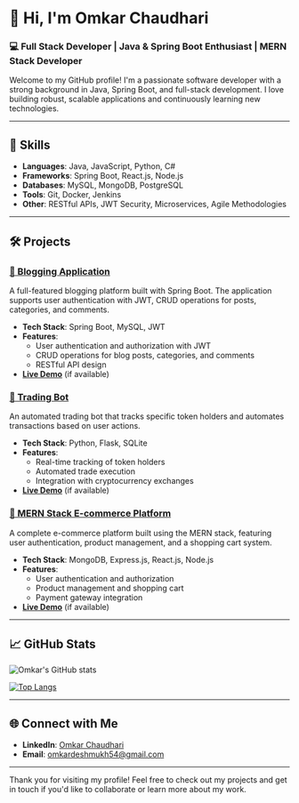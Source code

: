 # 👋 Hi, I'm Omkar Chaudhari

### 💻 Full Stack Developer | Java & Spring Boot Enthusiast | MERN Stack Developer

Welcome to my GitHub profile! I'm a passionate software developer with a strong background in Java, Spring Boot, and full-stack development. I love building robust, scalable applications and continuously learning new technologies.

---

## 🚀 Skills

- **Languages**: Java, JavaScript, Python, C#
- **Frameworks**: Spring Boot, React.js, Node.js
- **Databases**: MySQL, MongoDB, PostgreSQL
- **Tools**: Git, Docker, Jenkins
- **Other**: RESTful APIs, JWT Security, Microservices, Agile Methodologies

---

## 🛠️ Projects

### [🔗 Blogging Application](https://github.com/OmkarC108/BloggingApp)
A full-featured blogging platform built with Spring Boot. The application supports user authentication with JWT, CRUD operations for posts, categories, and comments.

- **Tech Stack**: Spring Boot, MySQL, JWT
- **Features**:
  - User authentication and authorization with JWT
  - CRUD operations for blog posts, categories, and comments
  - RESTful API design
- **[Live Demo](#)** (if available)

### [🔗 Trading Bot](https://github.com/OmkarC108/TradingBot)
An automated trading bot that tracks specific token holders and automates transactions based on user actions.

- **Tech Stack**: Python, Flask, SQLite
- **Features**:
  - Real-time tracking of token holders
  - Automated trade execution
  - Integration with cryptocurrency exchanges
- **[Live Demo](#)** (if available)

### [🔗 MERN Stack E-commerce Platform](https://github.com/OmkarC108/MERN-Ecommerce)
A complete e-commerce platform built using the MERN stack, featuring user authentication, product management, and a shopping cart system.

- **Tech Stack**: MongoDB, Express.js, React.js, Node.js
- **Features**:
  - User authentication and authorization
  - Product management and shopping cart
  - Payment gateway integration
- **[Live Demo](#)** (if available)

---

## 📈 GitHub Stats

![Omkar's GitHub stats](https://github-readme-stats.vercel.app/api?username=OmkarC108&show_icons=true&theme=radical)

[![Top Langs](https://github-readme-stats.vercel.app/api/top-langs/?username=OmkarC108&layout=compact&theme=radical)](https://github.com/anuraghazra/github-readme-stats)

---

## 🌐 Connect with Me

- **LinkedIn**: [Omkar Chaudhari](https://www.linkedin.com/in/omkarchaudhari)
- **Email**: omkardeshmukh54@gmail.com

---

Thank you for visiting my profile! Feel free to check out my projects and get in touch if you'd like to collaborate or learn more about my work.

<!---
OmkarC108/OmkarC108 is a ✨ special ✨ repository because its `README.md` (this file) appears on your GitHub profile.
You can click the Preview link to take a look at your changes.
--->
